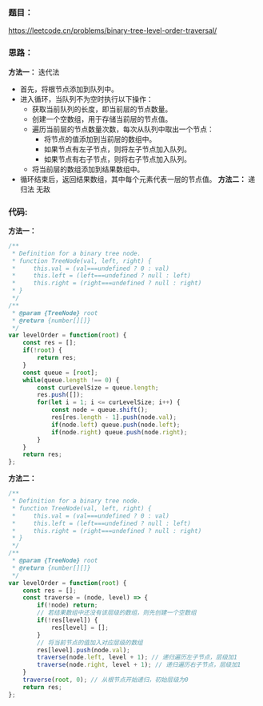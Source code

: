 ### **题目：**
https://leetcode.cn/problems/binary-tree-level-order-traversal/

### **思路：** 
**方法一：** 
迭代法
- 首先，将根节点添加到队列中。
- 进入循环，当队列不为空时执行以下操作：
  - 获取当前队列的长度，即当前层的节点数量。
  - 创建一个空数组，用于存储当前层的节点值。
  - 遍历当前层的节点数量次数，每次从队列中取出一个节点：
    - 将节点的值添加到当前层的数组中。
    - 如果节点有左子节点，则将左子节点加入队列。
    - 如果节点有右子节点，则将右子节点加入队列。
  - 将当前层的数组添加到结果数组中。
- 循环结束后，返回结果数组，其中每个元素代表一层的节点值。
**方法二：** 
递归法
无敌

### **代码:**
**方法一：**
```js
/**
 * Definition for a binary tree node.
 * function TreeNode(val, left, right) {
 *     this.val = (val===undefined ? 0 : val)
 *     this.left = (left===undefined ? null : left)
 *     this.right = (right===undefined ? null : right)
 * }
 */
/**
 * @param {TreeNode} root
 * @return {number[][]}
 */
var levelOrder = function(root) {
    const res = [];
    if(!root) {
        return res;
    }
    const queue = [root];
    while(queue.length !== 0) {
        const curLevelSize = queue.length;
        res.push([]);
        for(let i = 1; i <= curLevelSize; i++) {
            const node = queue.shift();
            res[res.length - 1].push(node.val);
            if(node.left) queue.push(node.left);
            if(node.right) queue.push(node.right);
        }
    }
    return res;
};
```

**方法二：**
```js
/**
 * Definition for a binary tree node.
 * function TreeNode(val, left, right) {
 *     this.val = (val===undefined ? 0 : val)
 *     this.left = (left===undefined ? null : left)
 *     this.right = (right===undefined ? null : right)
 * }
 */
/**
 * @param {TreeNode} root
 * @return {number[][]}
 */
var levelOrder = function(root) {
    const res = [];
    const traverse = (node, level) => {
        if(!node) return;
        // 若结果数组中还没有该层级的数组，则先创建一个空数组
        if(!res[level]) {
            res[level] = [];
        }
        // 将当前节点的值加入对应层级的数组
        res[level].push(node.val);
        traverse(node.left, level + 1); // 递归遍历左子节点，层级加1
        traverse(node.right, level + 1); // 递归遍历右子节点，层级加1
    }
    traverse(root, 0); // 从根节点开始递归，初始层级为0
    return res;
};
```